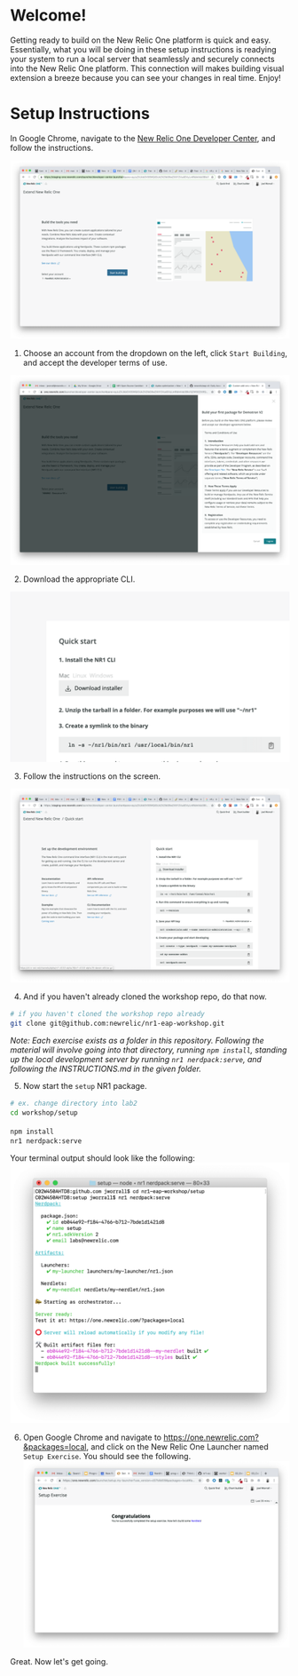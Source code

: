 # Welcome!

Getting ready to build on the New Relic One platform is quick and easy. Essentially, what you will be doing in these setup instructions is readying your system to run a local server that seamlessly and securely connects into the New Relic One platform. This connection will makes building visual extension a breeze because you can see your changes in real time. Enjoy!

# Setup Instructions

In Google Chrome, navigate to the [New Relic One Developer Center](https://one.newrelic.com/launcher/developer-center.launcher#pane=eyJuZXJkbGV0SWQiOiJkZXZlbG9wZXItY2VudGVyLmRldmVsb3Blci1jZW50ZXIifQ==), and follow the instructions.

![New Relic ONE Developer Center](screenshots/setup_screen00.png)

1. Choose an account from the dropdown on the left, click `Start Building`, and accept the developer terms of use.

![Terms of Use](screenshots/setup_screen01.png)

2. Download the appropriate CLI.

![CLI link](screenshots/setup_screen03.png)

3. Follow the instructions on the screen.

![Step by step instructions](screenshots/setup_screen02.png)


4. And if you haven't already cloned the workshop repo, do that now.

```bash
# if you haven't cloned the workshop repo already
git clone git@github.com:newrelic/nr1-eap-workshop.git
```

_Note: Each exercise exists as a folder in this repository. Following the material will involve going into that directory, running `npm install`, standing up the local development server by running `nr1 nerdpack:serve`, and following the INSTRUCTIONS.md in the given folder._

5. Now start the `setup` NR1 package.

```bash
# ex. change directory into lab2
cd workshop/setup

npm install
nr1 nerdpack:serve
```

Your terminal output should look like the following:
![terminal](screenshots/setup_screen04.png)

6. Open Google Chrome and navigate to  https://one.newrelic.com?&packages=local, and click on the New Relic One Launcher named `Setup Exercise`. You should see the following.
![Congratulations](screenshots/setup_screen05.png)

Great. Now let's get going.
